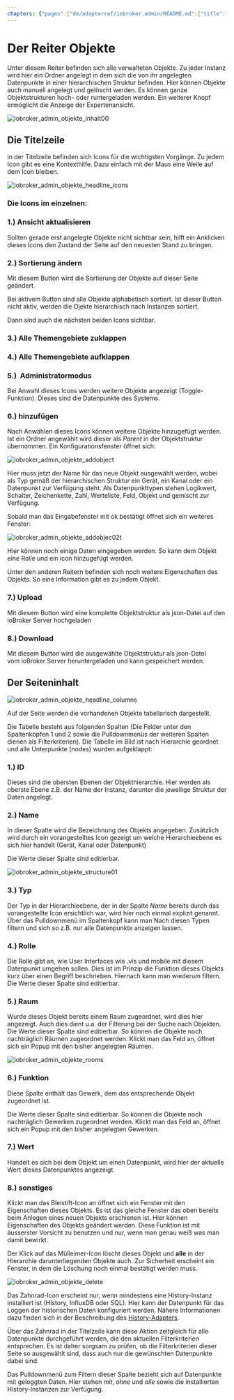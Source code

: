 ```yaml
---
chapters: {"pages":{"de/adapterref/iobroker.admin/README.md":{"title":{"de":"no title"},"content":"de/adapterref/iobroker.admin/README.md"},"de/adapterref/iobroker.admin/admin/tab-adapters.md":{"title":{"de":"Der Reiter Adapter"},"content":"de/adapterref/iobroker.admin/admin/tab-adapters.md"},"de/adapterref/iobroker.admin/admin/tab-instances.md":{"title":{"de":"Der Reiter Instanzen"},"content":"de/adapterref/iobroker.admin/admin/tab-instances.md"},"de/adapterref/iobroker.admin/admin/tab-objects.md":{"title":{"de":"Der Reiter Objekte"},"content":"de/adapterref/iobroker.admin/admin/tab-objects.md"},"de/adapterref/iobroker.admin/admin/tab-states.md":{"title":{"de":"Der Reiter Zustände"},"content":"de/adapterref/iobroker.admin/admin/tab-states.md"},"de/adapterref/iobroker.admin/admin/tab-groups.md":{"title":{"de":"Der Reiter Gruppen"},"content":"de/adapterref/iobroker.admin/admin/tab-groups.md"},"de/adapterref/iobroker.admin/admin/tab-users.md":{"title":{"de":"Der Reiter Benutzer"},"content":"de/adapterref/iobroker.admin/admin/tab-users.md"},"de/adapterref/iobroker.admin/admin/tab-events.md":{"title":{"de":"Der Reiter Ereignisse"},"content":"de/adapterref/iobroker.admin/admin/tab-events.md"},"de/adapterref/iobroker.admin/admin/tab-hosts.md":{"title":{"de":"Der Reiter Hosts"},"content":"de/adapterref/iobroker.admin/admin/tab-hosts.md"},"de/adapterref/iobroker.admin/admin/tab-enums.md":{"title":{"de":"Der Reiter Aufzählungen"},"content":"de/adapterref/iobroker.admin/admin/tab-enums.md"},"de/adapterref/iobroker.admin/admin/tab-log.md":{"title":{"de":"Der Reiter Log"},"content":"de/adapterref/iobroker.admin/admin/tab-log.md"},"de/adapterref/iobroker.admin/admin/tab-system.md":{"title":{"de":"Die Systemeinstellungen"},"content":"de/adapterref/iobroker.admin/admin/tab-system.md"}}}
---
```

# Der Reiter Objekte

Unter diesem Reiter befinden sich alle verwalteten Objekte. Zu jeder Instanz wird hier ein Ordner angelegt in dem sich die von ihr angelegten Datenpunkte in einer hierarchischen Struktur befinden. Hier können Objekte auch manuell angelegt und gelöscht werden. Es können ganze Objektstrukturen hoch- oder runtergeladen werden. Ein weiterer Knopf ermöglicht die Anzeige der Expertenansicht.

<span style="line-height: 1.5; text-align: justify;"></span>

![iobroker_admin_objekte_inhalt00](img/tab-objects_Inhalt00.jpg)

## Die Titelzeile

in der Titelzeile befinden sich Icons für die wichtigsten Vorgänge. Zu jedem Icon gibt es eine Kontexthilfe. Dazu einfach mit der Maus eine Weile auf dem Icon bleiben.

![iobroker_admin_objekte_headline_icons](img/tab-objects_Headline_Icons.jpg)

### **Die Icons im einzelnen:**

### **1.) Ansicht aktualisieren**

Sollten gerade erst angelegte Objekte nicht sichtbar sein, hilft ein Anklicken dieses Icons den Zustand der Seite auf den neuesten Stand zu bringen.

### **2.) Sortierung ändern**

Mit diesem Button wird die Sortierung der Objekte auf dieser Seite geändert.

Bei aktivem Button sind alle Objekte alphabetisch sortiert. Ist dieser Button nicht aktiv, werden die Ojekte hierarchisch nach Instanzen sortiert.

Dann sind auch die nächsten beiden Icons sichtbar.

### **3.) Alle Themengebiete zuklappen**

### **4.) Alle Themengebiete aufklappen**

### **5.)  Administratormodus**

Bei Anwahl dieses Icons werden weitere Objekte angezeigt (Toggle-Funktion). Dieses sind die Datenpunkte des Systems.

### **6.) hinzufügen**

Nach Anwählen dieses Icons können weitere Objekte hinzugefügt werden. 
Ist ein Ordner angewählt wird dieser als _Parent_ in der Objektstruktur übernommen. 
Ein Konfigurationsfenster öffnet sich:

![iobroker_admin_objekte_addobject](img/tab-objects_AddObject.jpg)

Hier muss jetzt der Name für das neue Objekt ausgewählt werden, wobei als Typ 
gemäß der hierarchischen Struktur ein Gerät, ein Kanal oder ein Datenpunkt zur Verfügung steht. 
Als Datenpunkttypen stehen Logikwert, Schalter, Zeichenkette, Zahl, Werteliste, Feld, Objekt und gemischt zur Verfügung.

Sobald man das Eingabefenster mit ok bestätigt öffnet sich ein weiteres Fenster:

![iobroker_admin_objekte_addobjec02t](img/tab-objects_AddObjec02t.jpg)

Hier können noch einige Daten eingegeben werden. So kann dem Objekt eine Rolle und ein icon hinzugefügt werden.

Unter den anderen Reitern befinden sich noch weitere Eigenschaften des Objekts. 
So eine Information gibt es zu jedem Objekt.

### **7.) Upload**

Mit diesem Button wird eine komplette Objektstruktur als json-Datei auf den ioBroker Server hochgeladen

### **8.) Download**

Mit diesem Button wird die ausgewählte Objektstruktur als json-Datei vom ioBroker 
Server heruntergeladen und kann gespeichert werden.

## Der Seiteninhalt

![iobroker_admin_objekte_headline_columns](img/tab-objects_Headline_Columns.jpg)

Auf der Seite werden die vorhandenen Objekte tabellarisch dargestellt.

Die Tabelle besteht aus folgenden Spalten (Die Felder unter den Spaltenköpfen 1 und 2 
sowie die Pulldownmenüs der weiteren Spalten dienen als Filterkriterien). 
Die Tabelle im Bild ist nach Hierarchie geordnet und alle Unterpunkte (nodes) wurden aufgeklappt:

### **1.) ID**

Dieses sind die obersten Ebenen der Objekthierarchie. Hier werden als oberste Ebene z.B. 
der Name der Instanz, darunter die jeweilige Struktur der Daten angelegt.

### **2.) Name**

In dieser Spalte wird die Bezeichnung des Objekts angegeben. Zusätzlich wird durch ein 
vorangestelltes Icon gezeigt um welche Hierarchieebene es sich hier handelt (Gerät, Kanal oder Datenpunkt)

Die Werte dieser Spalte sind editierbar.

![iobroker_admin_objekte_structure01](img/tab-objects_Structure01.jpg)

### **3.) Typ**

Der Typ in der Hierarchieebene, der in der Spalte _Name_ bereits durch das vorangestellte Icon ersichtlich war, 
wird hier noch einmal explizit genannt. Über das Pulldownmenü im Spaltenkopf kann man Nach diesen 
Typen filtern und sich so z.B. nur alle Datenpunkte anzeigen lassen.

### 4.) Rolle

Die Rolle gibt an, wie User Interfaces wie .vis und mobile mit diesem Datenpunkt umgehen sollen. 
Dies ist im Prinzip die Funktion dieses Objekts kurz über einen Begriff beschrieben. 
Hiernach kann man wiederum filtern. Die Werte dieser Spalte sind editierbar.

### **5.) Raum**

Wurde dieses Objekt bereits einem Raum zugeordnet, wird dies hier angezeigt. 
Auch dies dient u.a. der Filterung bei der Suche nach Objekten. 
Die Werte dieser Spalte sind editierbar. So können die Objekte noch nachträglich Räumen zugeordnet werden. 
Klickt man das Feld an, öffnet sich ein Popup mit den bisher angelegten Räumen. 

![iobroker_admin_objekte_rooms](img/tab-objects_Rooms.jpg)

### **6.) Funktion**

Diese Spalte enthält das Gewerk, dem das entsprechende Objekt zugeordnet ist.

Die Werte dieser Spalte sind editierbar. So können die Objekte noch nachträglich 
Gewerken zugeordnet werden. Klickt man das Feld an, öffnet sich ein Popup mit den bisher angelegten Gewerken.

### **7.) Wert**

Handelt es sich bei dem Objekt um einen Datenpunkt, wird hier der aktuelle Wert dieses Datenpunktes angezeigt.

### **8.) sonstiges**

Klickt man das Bleistift-Icon an öffnet sich ein Fenster mit den Eigenschaften dieses Objekts. 
Es ist das gleiche Fenster das oben bereits beim Anlegen eines neuen Objekts erschienen ist.
Hier können Eigenschaften des Objekts geändert werden. Diese Funktion ist mit äusserster 
Vorsicht zu benutzen und nur, wenn man genau weiß was man damit bewirkt.

Der Klick auf das Mülleimer-Icon löscht dieses Objekt und **alle** in der 
Hierarchie darunterliegenden Objekte auch. Zur Sicherheit erscheint ein Fenster, 
in dem die Löschung noch einmal bestätigt werden muss.

![iobroker_admin_objekte_delete](img/tab-objects_delete.jpg)

Das Zahnrad-Icon erscheint nur, wenn mindestens eine History-Instanz installiert ist (History, InfluxDB oder SQL). 
Hier kann der Datenpunkt für das Loggen der historischen Daten konfiguriert werden. Nähere Informationen dazu 
finden sich in der Beschreibung des [History-Adapters](http://www.iobroker.net/?page_id=144&lang=de).

Über das Zahnrad in der Titelzeile kann diese Aktion zeitgleich für alle Datenpunkte durchgeführt werden, 
die den aktuellen Filterkriterien entsprechen. Es ist daher sorgsam zu prüfen, ob die Filterkriterien dieser 
Seite so ausgewählt sind, dass auch nur die gewünschten Datenpunkte dabei sind.

Das Pulldownmenü zum Filtern dieser Spalte bezieht sich auf Datenpunkte mit geloggten Daten. 
Hier stehen _mit_, _ohne_ und _alle_ sowie die installierten History-Instanzen zur Verfügung.